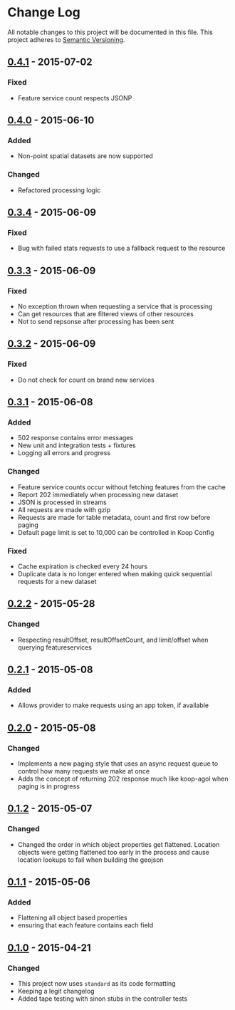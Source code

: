 # Change Log
All notable changes to this project will be documented in this file.
This project adheres to [Semantic Versioning](http://semver.org/).

## [0.4.1] - 2015-07-02
### Fixed
* Feature service count respects JSONP

## [0.4.0] - 2015-06-10
### Added
* Non-point spatial datasets are now supported

### Changed
* Refactored processing logic

## [0.3.4] - 2015-06-09
### Fixed
* Bug with failed stats requests to use a fallback request to the resource

## [0.3.3] - 2015-06-09
### Fixed
* No exception thrown when requesting a service that is processing
* Can get resources that are filtered views of other resources
* Not to send repsonse after processing has been sent

## [0.3.2] - 2015-06-09
### Fixed
* Do not check for count on brand new services

## [0.3.1] - 2015-06-08
### Added
* 502 response contains error messages
* New unit and integration tests + fixtures
* Logging all errors and progress

### Changed
* Feature service counts occur without fetching features from the cache
* Report 202 immediately when processing new dataset
* JSON is processed in streams
* All requests are made with gzip
* Requests are made for table metadata, count and first row before paging
* Default page limit is set to 10,000 can be controlled in Koop Config

### Fixed
* Cache expiration is checked every 24 hours
* Duplicate data is no longer entered when making quick sequential requests for a new dataset

## [0.2.2] - 2015-05-28
### Changed
* Respecting resultOffset, resultOffsetCount, and limit/offset when querying featureservices

## [0.2.1] - 2015-05-08
### Added
* Allows provider to make requests using an app token, if available

## [0.2.0] - 2015-05-08
### Changed
* Implements a new paging style that uses an async request queue to control how many requests we make at once
* Adds the concept of returning 202 response much like koop-agol when paging is in progress

## [0.1.2] - 2015-05-07
### Changed
* Changed the order in which object properties get flattened. Location objects were getting flattened too early in the process and cause location lookups to fail when building the geojson

## [0.1.1] - 2015-05-06
### Added 
* Flattening all object based properties
* ensuring that each feature contains each field  

## [0.1.0] - 2015-04-21
### Changed
* This project now uses `standard` as its code formatting
* Keeping a legit changelog
* Added tape testing with sinon stubs in the controller tests

[0.4.1]: https://github.com/Esri/koop/releases/compare/v0.4.0...v0.4.1
[0.4.0]: https://github.com/Esri/koop/releases/compare/v0.3.3...v0.4.0
[0.3.4]: https://github.com/Esri/koop/releases/compare/v0.3.3...v0.3.4
[0.3.3]: https://github.com/Esri/koop/releases/compare/v0.3.2...v0.3.3
[0.3.2]: https://github.com/Esri/koop/releases/compare/v0.3.1...v0.3.2
[0.3.1]: https://github.com/Esri/koop/releases/compare/v0.2.2...v0.3.1
[0.2.2]: https://github.com/Esri/koop/releases/compare/v0.2.1...v0.2.2
[0.2.1]: https://github.com/Esri/koop/releases/compare/v0.2.0...v0.2.1
[0.2.0]: https://github.com/Esri/koop/releases/compare/v0.1.2...v0.2.0
[0.1.2]: https://github.com/Esri/koop/releases/compare/v0.1.1...v0.1.2
[0.1.1]: https://github.com/Esri/koop/releases/compare/v0.1.0...v0.1.1
[0.1.0]: https://github.com/Esri/koop/releases/tag/v0.1.0
